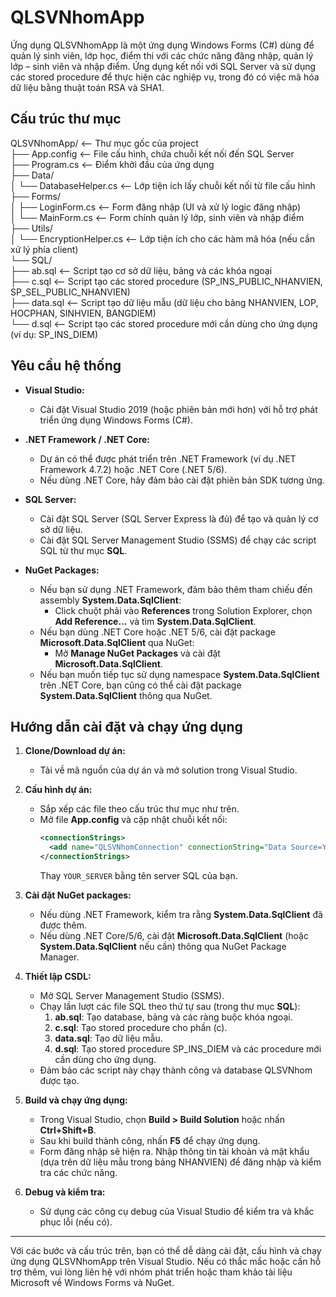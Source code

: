 # QLSVNhomApp

Ứng dụng QLSVNhomApp là một ứng dụng Windows Forms (C#) dùng để quản lý sinh viên, lớp học, điểm thi với các chức năng đăng nhập, quản lý lớp – sinh viên và nhập điểm. Ứng dụng kết nối với SQL Server và sử dụng các stored procedure để thực hiện các nghiệp vụ, trong đó có việc mã hóa dữ liệu bằng thuật toán RSA và SHA1.

## Cấu trúc thư mục
QLSVNhomApp/                      <-- Thư mục gốc của project <br>
├── App.config                    <-- File cấu hình, chứa chuỗi kết nối đến SQL Server<br>
├── Program.cs                    <-- Điểm khởi đầu của ứng dụng<br>
├── Data/                         <br>
│   └── DatabaseHelper.cs         <-- Lớp tiện ích lấy chuỗi kết nối từ file cấu hình<br>
├── Forms/                        <br>
│   ├── LoginForm.cs              <-- Form đăng nhập (UI và xử lý logic đăng nhập)<br>
│   └── MainForm.cs               <-- Form chính quản lý lớp, sinh viên và nhập điểm<br>
├── Utils/                        <br>
│   └── EncryptionHelper.cs       <-- Lớp tiện ích cho các hàm mã hóa (nếu cần xử lý phía client)<br>
└── SQL/                          <br>
    ├── ab.sql                    <-- Script tạo cơ sở dữ liệu, bảng và các khóa ngoại<br>
    ├── c.sql                     <-- Script tạo các stored procedure (SP_INS_PUBLIC_NHANVIEN, SP_SEL_PUBLIC_NHANVIEN)<br>
    ├── data.sql                  <-- Script tạo dữ liệu mẫu (dữ liệu cho bảng NHANVIEN, LOP, HOCPHAN, SINHVIEN, BANGDIEM)<br>
    └── d.sql                     <-- Script tạo các stored procedure mới cần dùng cho ứng dụng (ví dụ: SP_INS_DIEM)<br>


## Yêu cầu hệ thống

- **Visual Studio:**  
  - Cài đặt Visual Studio 2019 (hoặc phiên bản mới hơn) với hỗ trợ phát triển ứng dụng Windows Forms (C#).

- **.NET Framework / .NET Core:**  
  - Dự án có thể được phát triển trên .NET Framework (ví dụ .NET Framework 4.7.2) hoặc .NET Core (.NET 5/6).  
  - Nếu dùng .NET Core, hãy đảm bảo cài đặt phiên bản SDK tương ứng.

- **SQL Server:**  
  - Cài đặt SQL Server (SQL Server Express là đủ) để tạo và quản lý cơ sở dữ liệu.
  - Cài đặt SQL Server Management Studio (SSMS) để chạy các script SQL từ thư mục **SQL**.

- **NuGet Packages:**  
  - Nếu bạn sử dụng .NET Framework, đảm bảo thêm tham chiếu đến assembly **System.Data.SqlClient**:
    - Click chuột phải vào **References** trong Solution Explorer, chọn **Add Reference...** và tìm **System.Data.SqlClient**.
  - Nếu bạn dùng .NET Core hoặc .NET 5/6, cài đặt package **Microsoft.Data.SqlClient** qua NuGet:
    - Mở **Manage NuGet Packages** và cài đặt **Microsoft.Data.SqlClient**.
  - Nếu bạn muốn tiếp tục sử dụng namespace **System.Data.SqlClient** trên .NET Core, bạn cũng có thể cài đặt package **System.Data.SqlClient** thông qua NuGet.

## Hướng dẫn cài đặt và chạy ứng dụng

1. **Clone/Download dự án:**  
   - Tải về mã nguồn của dự án và mở solution trong Visual Studio.

2. **Cấu hình dự án:**
   - Sắp xếp các file theo cấu trúc thư mục như trên.
   - Mở file **App.config** và cập nhật chuỗi kết nối:
     ```xml
     <connectionStrings>
       <add name="QLSVNhomConnection" connectionString="Data Source=YOUR_SERVER;Initial Catalog=QLSVNhom;Integrated Security=True" providerName="System.Data.SqlClient" />
     </connectionStrings>
     ```
     Thay `YOUR_SERVER` bằng tên server SQL của bạn.

3. **Cài đặt NuGet packages:**
   - Nếu dùng .NET Framework, kiểm tra rằng **System.Data.SqlClient** đã được thêm.
   - Nếu dùng .NET Core/5/6, cài đặt **Microsoft.Data.SqlClient** (hoặc **System.Data.SqlClient** nếu cần) thông qua NuGet Package Manager.

4. **Thiết lập CSDL:**
   - Mở SQL Server Management Studio (SSMS).
   - Chạy lần lượt các file SQL theo thứ tự sau (trong thư mục **SQL**):
     1. **ab.sql**: Tạo database, bảng và các ràng buộc khóa ngoại.
     2. **c.sql**: Tạo stored procedure cho phần (c).
     3. **data.sql**: Tạo dữ liệu mẫu.
     4. **d.sql**: Tạo stored procedure SP_INS_DIEM và các procedure mới cần dùng cho ứng dụng.
   - Đảm bảo các script này chạy thành công và database QLSVNhom được tạo.

5. **Build và chạy ứng dụng:**
   - Trong Visual Studio, chọn **Build > Build Solution** hoặc nhấn **Ctrl+Shift+B**.
   - Sau khi build thành công, nhấn **F5** để chạy ứng dụng.
   - Form đăng nhập sẽ hiện ra. Nhập thông tin tài khoản và mật khẩu (dựa trên dữ liệu mẫu trong bảng NHANVIEN) để đăng nhập và kiểm tra các chức năng.

6. **Debug và kiểm tra:**
   - Sử dụng các công cụ debug của Visual Studio để kiểm tra và khắc phục lỗi (nếu có).

---

Với các bước và cấu trúc trên, bạn có thể dễ dàng cài đặt, cấu hình và chạy ứng dụng QLSVNhomApp trên Visual Studio. Nếu có thắc mắc hoặc cần hỗ trợ thêm, vui lòng liên hệ với nhóm phát triển hoặc tham khảo tài liệu Microsoft về Windows Forms và NuGet.
